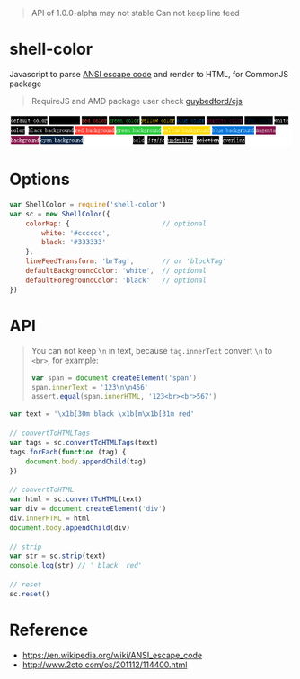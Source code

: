 > API of 1.0.0-alpha may not stable
> Can not keep line feed

shell-color
===========

Javascript to parse [ANSI escape code](https://en.wikipedia.org/wiki/ANSI_escape_code) and render to HTML, for CommonJS package

> RequireJS and AMD package user check [guybedford/cjs](https://github.com/guybedford/cjs)

![style](doc/style.png)

# Options
```javascript
var ShellColor = require('shell-color')
var sc = new ShellColor({	
	colorMap: {                       // optional
		white: '#cccccc',
    	black: '#333333'	
	},
	lineFeedTransform: 'brTag',       // or 'blockTag'
	defaultBackgroundColor: 'white',  // optional
	defaultForegroundColor: 'black'   // optional
})
```

# API
> You can not keep `\n` in text, because `tag.innerText` convert `\n` to `<br>`, for example:    
> ```javascript
> var span = document.createElement('span')
> span.innerText = '123\n\n456'
> assert.equal(span.innerHTML, '123<br><br>567')
> ```

```javascript
var text = '\x1b[30m black \x1b[m\x1b[31m red'

// convertToHTMLTags
var tags = sc.convertToHTMLTags(text)
tags.forEach(function (tag) {
	document.body.appendChild(tag)
})

// convertToHTML
var html = sc.convertToHTML(text)
var div = document.createElement('div')
div.innerHTML = html
document.body.appendChild(div)

// strip
var str = sc.strip(text)
console.log(str) // ' black  red'

// reset
sc.reset()
```

# Reference
- https://en.wikipedia.org/wiki/ANSI_escape_code
- http://www.2cto.com/os/201112/114400.html